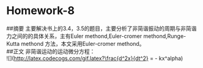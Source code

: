 # Homework-8  
##摘要
主要解决书上的3.4，3.5的题目，主要分析了非简谐振动的周期与非简谐力之间的的具体关系，主有Euler methond,Euler-cromer methond,Runge-Kutta methond
方法，本文采用Euler-cromer methond。  
##正文
非简谐运动的运动微分方程：  
![](http://latex.codecogs.com/gif.latex?\frac{d^2x}{dt^2} = - kx^alpha)
